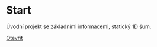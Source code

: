 # Start
Úvodní projekt se základními informacemi, statický 1D šum.

[Otevřít](https://webapps.mciesla.cz/noisee/sketches/simple)
